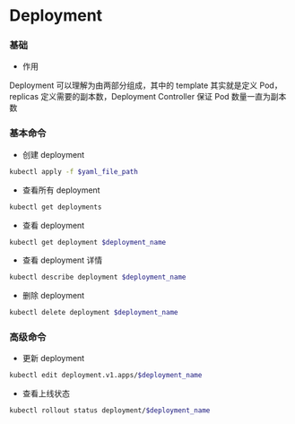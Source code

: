 # Deployment


### 基础

* 作用

Deployment 可以理解为由两部分组成，其中的 template 其实就是定义 Pod，replicas 定义需要的副本数，Deployment Controller 保证 Pod 数量一直为副本数


### 基本命令

* 创建 deployment

```bash
kubectl apply -f $yaml_file_path
```

* 查看所有 deployment

```bash
kubectl get deployments
```

* 查看 deployment

```bash
kubectl get deployment $deployment_name
```

* 查看 deployment 详情

```bash
kubectl describe deployment $deployment_name
```

* 删除 deployment

```bash
kubectl delete deployment $deployment_name
```


### 高级命令

* 更新 deployment

```bash
kubectl edit deployment.v1.apps/$deployment_name
```

* 查看上线状态

```bash
kubectl rollout status deployment/$deployment_name
```
